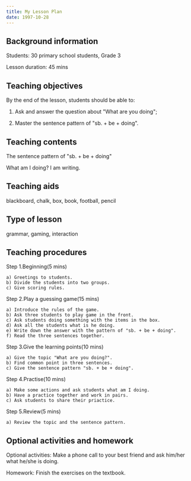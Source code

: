 ```yaml
---
title: My Lesson Plan
date: 1997-10-28
---
```


## Background information

Students: 30 primary school students, Grade 3

Lesson duration: 45 mins

## Teaching objectives

By the end of the lesson, students should be able to:

1. Ask and answer the question about "What are you doing";

2. Master the sentence pattern of "sb. + be + doing".

## Teaching contents

The sentence pattern of "sb. + be + doing"

What am I doing? I am writing.

## Teaching aids

blackboard, chalk, box, book, football, pencil

## Type of lesson

grammar, gaming, interaction

## Teaching procedures

Step 1.Beginning(5 mins)

    a) Greetings to students.
    b) Divide the students into two groups.
    c) Give scoring rules.

Step 2.Play a guessing game(15 mins)

    a) Introduce the rules of the game.
    b) Ask three students to play game in the front.
    c) Ask students doing something with the items in the box.
    d) Ask all the students what is he doing.
    e) Write down the answer with the pattern of "sb. + be + doing".
    f) Read the three sentences together.

Step 3.Give the learning points(10 mins)

    a) Give the topic "What are you doing?".
    b) Find common point in three sentences.
    c) Give the sentence pattern "sb. + be + doing".

Step 4.Practise(10 mins)

    a) Make some actions and ask students what am I doing.
    b) Have a practice together and work in pairs.
    c) Ask students to share their priactice.

Step 5.Review(5 mins)

    a) Review the topic and the sentence pattern.

## Optional activities and homework

Optional activities: Make a phone call to your best friend and ask him/her what he/she is doing.

Homework: Finish the exercises on the textbook.